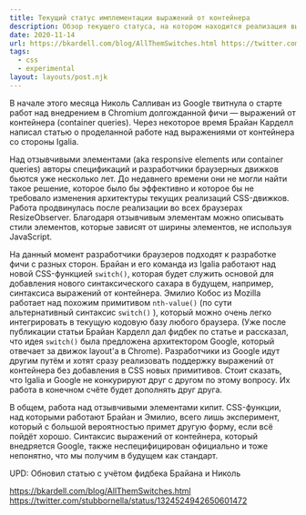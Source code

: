 ```yaml
---
title: Текущий статус имплементации выражений от контейнера  
description: Обзор текущего статуса, на котором находится реализация выражений от контейнеров
date: 2020-11-14
url: https://bkardell.com/blog/AllThemSwitches.html https://twitter.com/stubbornella/status/1324524942650601472
tags:
  - css
  - experimental
layout: layouts/post.njk
---
```

В начале этого месяца Николь Салливан из Google твитнула о старте работ над внедрением в Chromium долгожданной фичи — выражений от контейнера (container queries). Через некоторое время Брайан Карделл написал статью о проделанной работе над выражениями от контейнера со стороны Igalia.

Над отзывчивыми элементами (aka responsive elements или container queries) авторы спецификаций и разработчики браузерных движков бьются уже несколько лет. До недавнего времени они не могли найти такое решение, которое было бы эффективно и которое бы не требовало изменения архитектуры текущих реализаций CSS-движков. Работа продвинулась после реализации во всех браузерах ResizeObserver. Благодаря отзывчивым элементам можно описывать стили элементов, которые зависят от ширины элементов, не используя JavaScript.

На данный момент разработчики браузеров подходят к разработке фичи с разных сторон. Брайан и его команда из Igalia работают над новой CSS-функцией `switch()`, которая будет служить основой для добавления нового синтаксического сахара в будущем, например, синтаксиса выражений от контейнера. Эмилио Кобос из Mozilla работает над похожим примитивом `nth-value()` (по сути альтернативный синтаксис `switch()` ), который можно очень легко интегрировать в текущую кодовую базу любого браузера. (Уже после публикации статьи Брайан Карделл дал фидбек по статье и рассказал, что идея `switch()` была предложена архитектором Google, который отвечает за движок layout'а в Chrome). Разработчики из Google идут другим путём и хотят сразу реализовать поддержку выражений от контейнера без добавления в CSS новых примитивов. Стоит сказать, что Igalia и Google не конкурируют друг с другом по этому вопросу. Их работа в конечном счёте будет дополнять друг друга.

В общем, работа над отзывчивыми элементами кипит. CSS-функции, над которыми работают Брайан и Эмилио, всего лишь эксперимент, который с большой вероятностью примет другую форму, если всё пойдёт хорошо. Синтаксис выражений от контейнера, который внедряется Google, также неспецифицирован официально и тоже непонятно, что мы получим в будущем как стандарт.

UPD: Обновил статью с учётом фидбека Брайана и Николь

https://bkardell.com/blog/AllThemSwitches.html
https://twitter.com/stubbornella/status/1324524942650601472
